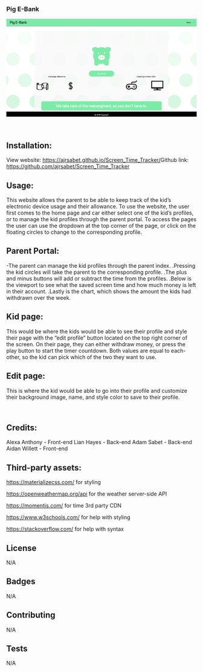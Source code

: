 ### Pig E-Bank

![Screenshot](./images/homepagescreenshot.png)

​
## Installation:
View website: https://ajrsabet.github.io/Screen_Time_Tracker/
​
Github link: https://github.com/ajrsabet/Screen_Time_Tracker

## Usage:

This website allows the parent to be able to keep track of the kid’s electronic device usage and their allowance. To use the website, the user first comes to the home page and car either select one of the kid’s profiles, or to manage the kid profiles through the parent portal. To access the pages the user can use the dropdown at the top corner of the page, or click on the floating circles to change to the corresponding profile.

## Parent Portal:

-The parent can manage the kid profiles through the parent index. 
.Pressing the kid circles will take the parent to the corresponding profile. 
.The plus and minus buttons will add or subtract the time from the profiles.
.Below is the viewport to see what the saved screen time and how much money is left in their account.
.Lastly is the chart, which shows the amount the kids had withdrawn over the week.

## Kid page:

This would be where the kids would be able to see their profile and style their page with the “edit profile” button located on the top right corner of the screen.  On their page, they can either withdraw money, or press the play button to start the timer countdown.  Both values are equal to each-other, so the kid can pick which of the two they want to use. 

## Edit page:

This is where the kid would be able to go into their profile and customize their background image, name, and style color to save to their profile.

​
## Credits:

Alexa Anthony - Front-end
Lian Hayes - Back-end
Adam Sabet - Back-end
Aidan Willett - Front-end
​
## ​Third-party assets:
https://materializecss.com/ for styling

https://openweathermap.org/api for the weather server-side API

https://momentjs.com/ for time 3rd party CDN

https://www.w3schools.com/ for help with styling

https://stackoverflow.com/ for help with syntax

## License
N/A

## Badges
N/A

## Contributing
N/A

## Tests
N/A
